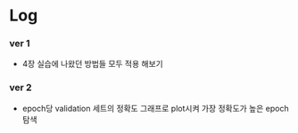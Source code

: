 
# Log

### ver 1 
+ 4장 실습에 나왔던 방법들 모두 적용 해보기

### ver 2 
+ epoch당 validation 세트의 정확도 그래프로 plot시켜 가장 정확도가 높은 epoch 탐색

